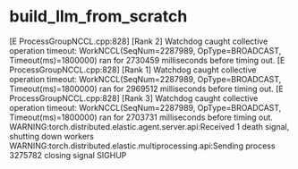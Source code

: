 # build_llm_from_scratch

[E ProcessGroupNCCL.cpp:828] [Rank 2] Watchdog caught collective operation timeout: WorkNCCL(SeqNum=2287989, OpType=BROADCAST, Timeout(ms)=1800000) ran for 2730459 milliseconds before timing out.
[E ProcessGroupNCCL.cpp:828] [Rank 1] Watchdog caught collective operation timeout: WorkNCCL(SeqNum=2287989, OpType=BROADCAST, Timeout(ms)=1800000) ran for 2969512 milliseconds before timing out.
[E ProcessGroupNCCL.cpp:828] [Rank 3] Watchdog caught collective operation timeout: WorkNCCL(SeqNum=2287989, OpType=BROADCAST, Timeout(ms)=1800000) ran for 2703731 milliseconds before timing out.
WARNING:torch.distributed.elastic.agent.server.api:Received 1 death signal, shutting down workers
WARNING:torch.distributed.elastic.multiprocessing.api:Sending process 3275782 closing signal SIGHUP
